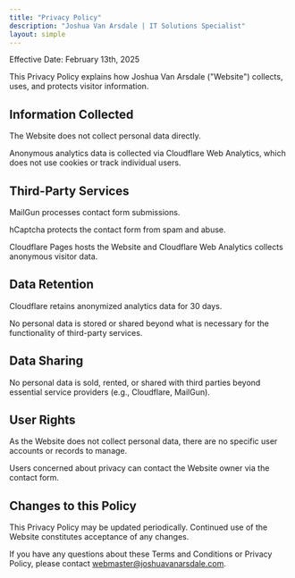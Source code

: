 ```yaml
---
title: "Privacy Policy"
description: "Joshua Van Arsdale | IT Solutions Specialist"
layout: simple
---
```


Effective Date: February 13th, 2025

This Privacy Policy explains how Joshua Van Arsdale ("Website") collects, uses, and protects visitor information.

## Information Collected

The Website does not collect personal data directly.

Anonymous analytics data is collected via Cloudflare Web Analytics, which does not use cookies or track individual users.

## Third-Party Services

MailGun processes contact form submissions.

hCaptcha protects the contact form from spam and abuse.

Cloudflare Pages hosts the Website and Cloudflare Web Analytics collects anonymous visitor data.

## Data Retention

Cloudflare retains anonymized analytics data for 30 days.

No personal data is stored or shared beyond what is necessary for the functionality of third-party services.

## Data Sharing

No personal data is sold, rented, or shared with third parties beyond essential service providers (e.g., Cloudflare, MailGun).

## User Rights

As the Website does not collect personal data, there are no specific user accounts or records to manage.

Users concerned about privacy can contact the Website owner via the contact form.

## Changes to this Policy

This Privacy Policy may be updated periodically. Continued use of the Website constitutes acceptance of any changes.

If you have any questions about these Terms and Conditions or Privacy Policy, please contact <!--email_off-->webmaster@joshuavanarsdale.com<!--/email_off-->.

